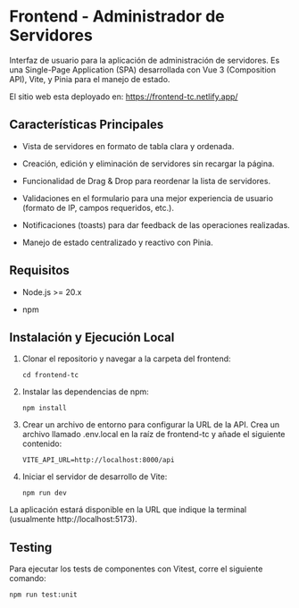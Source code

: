 # Frontend - Administrador de Servidores
Interfaz de usuario para la aplicación de administración de servidores. 
Es una Single-Page Application (SPA) desarrollada con Vue 3 (Composition API), Vite, y Pinia para el manejo de estado.

El sitio web esta deployado en: https://frontend-tc.netlify.app/

## Características Principales
- Vista de servidores en formato de tabla clara y ordenada.

- Creación, edición y eliminación de servidores sin recargar la página.

- Funcionalidad de Drag & Drop para reordenar la lista de servidores.

- Validaciones en el formulario para una mejor experiencia de usuario (formato de IP, campos requeridos, etc.).

- Notificaciones (toasts) para dar feedback de las operaciones realizadas.

- Manejo de estado centralizado y reactivo con Pinia.

## Requisitos
- Node.js >= 20.x

- npm

## Instalación y Ejecución Local
1. Clonar el repositorio y navegar a la carpeta del frontend:

    ```
    cd frontend-tc
    ```
2. Instalar las dependencias de npm:
    ```
    npm install
    ```
3. Crear un archivo de entorno para configurar la URL de la API. Crea un archivo llamado .env.local en la raíz de frontend-tc y añade el siguiente contenido:
    ```
    VITE_API_URL=http://localhost:8000/api
    ```
4. Iniciar el servidor de desarrollo de Vite:
    ```
    npm run dev
    ```
La aplicación estará disponible en la URL que indique la terminal (usualmente http://localhost:5173).

## Testing
Para ejecutar los tests de componentes con Vitest, corre el siguiente comando:

```
npm run test:unit
```